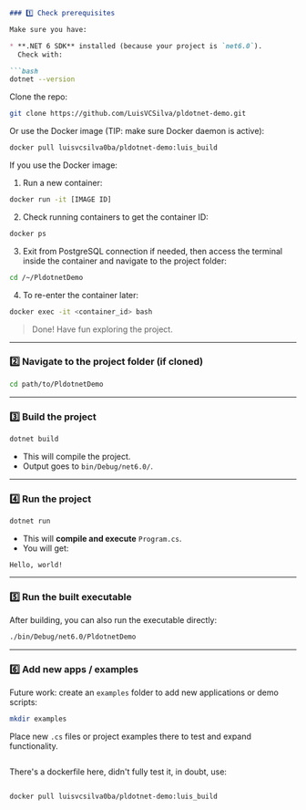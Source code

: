 ````markdown
### 1️⃣ Check prerequisites

Make sure you have:

* **.NET 6 SDK** installed (because your project is `net6.0`).
  Check with:

```bash
dotnet --version
````

Clone the repo:

```bash
git clone https://github.com/LuisVCSilva/pldotnet-demo.git
```

Or use the Docker image (TIP: make sure Docker daemon is active):

```bash
docker pull luisvcsilva0ba/pldotnet-demo:luis_build
```

If you use the Docker image:

1. Run a new container:

```bash
docker run -it [IMAGE ID]
```

2. Check running containers to get the container ID:

```bash
docker ps
```

3. Exit from PostgreSQL connection if needed, then access the terminal inside the container and navigate to the project folder:

```bash
cd /~/PldotnetDemo
```

4. To re-enter the container later:

```bash
docker exec -it <container_id> bash
```

> Done! Have fun exploring the project.

---

### 2️⃣ Navigate to the project folder (if cloned)

```bash
cd path/to/PldotnetDemo
```

---

### 3️⃣ Build the project

```bash
dotnet build
```

* This will compile the project.
* Output goes to `bin/Debug/net6.0/`.

---

### 4️⃣ Run the project

```bash
dotnet run
```

* This will **compile and execute** `Program.cs`.
* You will get:

```
Hello, world!
```

---

### 5️⃣ Run the built executable

After building, you can also run the executable directly:

```bash
./bin/Debug/net6.0/PldotnetDemo
```

---

### 6️⃣ Add new apps / examples

Future work: create an `examples` folder to add new applications or demo scripts:

```bash
mkdir examples
```

Place new `.cs` files or project examples there to test and expand functionality.

```
```
There's a dockerfile here, didn't fully test it, in doubt, use:

```bash

docker pull luisvcsilva0ba/pldotnet-demo:luis_build
```
